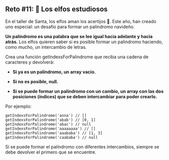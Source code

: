 ## Reto #11: 📖 Los elfos estudiosos

En el taller de Santa, los elfos aman los acertijos 🧠. Este año, han creado uno especial: un desafío para formar un palíndromo navideño.

**Un palíndromo es una palabra que se lee igual hacia adelante y hacia atrás.** Los elfos quieren saber si es posible formar un palíndromo haciendo, como mucho, un intercambio de letras.

Crea una función getIndexsForPalindrome que reciba una cadena de caracteres y devolverá:

- **Si ya es un palíndromo, un array vacío.**

- **Si no es posible, null.**

- **Si se puede formar un palíndromo con un cambio, un array con las dos posiciones (índices) que se deben intercambiar para poder crearlo.**

Por ejemplo:
```
getIndexsForPalindrome('anna') // []
getIndexsForPalindrome('abab') // [0, 1]
getIndexsForPalindrome('abac') // null
getIndexsForPalindrome('aaaaaaaa') // []
getIndexsForPalindrome('aaababa') // [1, 3]
getIndexsForPalindrome('caababa') // null
```
Si se puede formar el palíndromo con diferentes intercambios, siempre se debe devolver el primero que se encuentre.